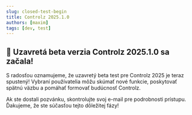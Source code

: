 ```yaml
---
slug: closed-test-begin
title: Controlz 2025.1.0
authors: [maxim]
tags: [dev, test]
---
```


## 🚀 Uzavretá beta verzia Controlz 2025.1.0 sa začala!

S radosťou oznamujeme, že uzavretý beta test pre Controlz 2025 je teraz spustený! Vybraní používatelia môžu skúmať nové funkcie, poskytovať spätnú väzbu a pomáhať formovať budúcnosť Controlz.

<!-- truncate -->

Ak ste dostali pozvánku, skontrolujte svoj e-mail pre podrobnosti prístupu.  
Ďakujeme, že ste súčasťou tejto dôležitej fázy!

